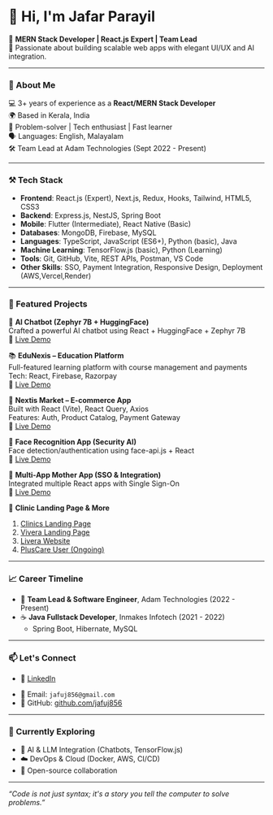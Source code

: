 # 👋 Hi, I'm Jafar Parayil

🚀 **MERN Stack Developer | React.js Expert | Team Lead**  
🎯 Passionate about building scalable web apps with elegant UI/UX and AI integration.

---

### 🧠 About Me

💻 3+ years of experience as a **React/MERN Stack Developer**  
🌍 Based in Kerala, India  
🧩 Problem-solver | Tech enthusiast | Fast learner  
🗣️ Languages: English, Malayalam  
🛠️ Team Lead at Adam Technologies (Sept 2022 - Present)

---

### ⚒️ Tech Stack

- **Frontend**: React.js (Expert), Next.js, Redux, Hooks, Tailwind, HTML5, CSS3  
- **Backend**: Express.js, NestJS, Spring Boot  
- **Mobile**: Flutter (Intermediate), React Native (Basic)  
- **Databases**: MongoDB, Firebase, MySQL  
- **Languages**: TypeScript, JavaScript (ES6+), Python (basic), Java  
- **Machine Learning**: TensorFlow.js (basic), Python (Learning)  
- **Tools**: Git, GitHub, Vite, REST APIs, Postman, VS Code  
- **Other Skills**: SSO, Payment Integration, Responsive Design, Deployment (AWS,Vercel,Render)

---

### 🚀 Featured Projects

🧠 **AI Chatbot (Zephyr 7B + HuggingFace)**  
Crafted a powerful AI chatbot using React + HuggingFace + Zephyr 7B  
🔗 [Live Demo](https://my-ai-react-app-nkot.vercel.app/)

📚 **EduNexis – Education Platform**  
Full-featured learning platform with course management and payments  
Tech: React, Firebase, Razorpay  
🔗 [Live Demo](https://education.owpmf.tech)

🛒 **Nextis Market – E-commerce App**  
Built with React (Vite), React Query, Axios  
Features: Auth, Product Catalog, Payment Gateway  
🔗 [Live Demo](http://nexis-market-panel.vercel.app)

🎯 **Face Recognition App (Security AI)**  
Face detection/authentication using face-api.js + React  
🔗 [Live Demo](https://find.clientpic.com/?user=user&id=67755f565917ea4604d0b513&userId=6772735f5917ea4604d0ae2a&waterMark=true)

🔐 **Multi-App Mother App (SSO & Integration)**  
Integrated multiple React apps with Single Sign-On  
🔗 [Live Demo](https://clinic-tele-medicine.vercel.app/selectField)

🏥 **Clinic Landing Page & More**  
1. [Clinics Landing Page](https://clinics-landing-page.vercel.app/)  
2. [Vivera Landing Page](https://vivera-landing-page.vercel.app)  
3. [Livera Website](https://www.liveraapp.com)  
4. [PlusCare User (Ongoing)](https://plus-care-user-web.vercel.app/)

---

### 📈 Career Timeline

- 💼 **Team Lead & Software Engineer**, Adam Technologies (2022 - Present)  
- ☕ **Java Fullstack Developer**, Inmakes Infotech (2021 - 2022)  
  - Spring Boot, Hibernate, MySQL

---

### 📫 Let's Connect

- 💼 [LinkedIn](https://www.linkedin.com/in/jafar-parayil-56481216b) 
<!-- - 🌐 [Portfolio Website](https://your-portfolio-link.com) *(if you have one)* -->
- 💌 Email: `jafuj856@gmail.com`
- 🐙 GitHub: [github.com/jafuj856](https://github.com/jafuj856)

---

### 🧩 Currently Exploring

- 🤖 AI & LLM Integration (Chatbots, TensorFlow.js)  
- ☁️ DevOps & Cloud (Docker, AWS, CI/CD)  
- 🔄 Open-source collaboration

---

*“Code is not just syntax; it's a story you tell the computer to solve problems.”*  
